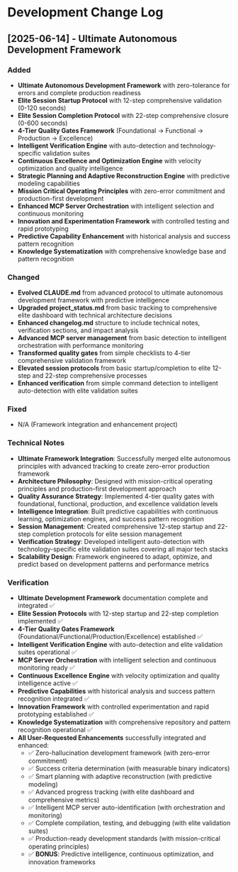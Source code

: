 # Development Change Log

## [2025-06-14] - Ultimate Autonomous Development Framework

### Added
- **Ultimate Autonomous Development Framework** with zero-tolerance for errors and complete production readiness
- **Elite Session Startup Protocol** with 12-step comprehensive validation (0-120 seconds)
- **Elite Session Completion Protocol** with 22-step comprehensive closure (0-600 seconds)
- **4-Tier Quality Gates Framework** (Foundational → Functional → Production → Excellence)
- **Intelligent Verification Engine** with auto-detection and technology-specific validation suites
- **Continuous Excellence and Optimization Engine** with velocity optimization and quality intelligence
- **Strategic Planning and Adaptive Reconstruction Engine** with predictive modeling capabilities
- **Mission Critical Operating Principles** with zero-error commitment and production-first development
- **Enhanced MCP Server Orchestration** with intelligent selection and continuous monitoring
- **Innovation and Experimentation Framework** with controlled testing and rapid prototyping
- **Predictive Capability Enhancement** with historical analysis and success pattern recognition
- **Knowledge Systematization** with comprehensive knowledge base and pattern recognition

### Changed
- **Evolved CLAUDE.md** from advanced protocol to ultimate autonomous development framework with predictive intelligence
- **Upgraded project_status.md** from basic tracking to comprehensive elite dashboard with technical architecture decisions
- **Enhanced changelog.md** structure to include technical notes, verification sections, and impact analysis
- **Advanced MCP server management** from basic detection to intelligent orchestration with performance monitoring
- **Transformed quality gates** from simple checklists to 4-tier comprehensive validation framework
- **Elevated session protocols** from basic startup/completion to elite 12-step and 22-step comprehensive processes
- **Enhanced verification** from simple command detection to intelligent auto-detection with elite validation suites

### Fixed
- N/A (Framework integration and enhancement project)

### Technical Notes
- **Ultimate Framework Integration**: Successfully merged elite autonomous principles with advanced tracking to create zero-error production framework
- **Architecture Philosophy**: Designed with mission-critical operating principles and production-first development approach
- **Quality Assurance Strategy**: Implemented 4-tier quality gates with foundational, functional, production, and excellence validation levels
- **Intelligence Integration**: Built predictive capabilities with continuous learning, optimization engines, and success pattern recognition
- **Session Management**: Created comprehensive 12-step startup and 22-step completion protocols for elite session management
- **Verification Strategy**: Developed intelligent auto-detection with technology-specific elite validation suites covering all major tech stacks
- **Scalability Design**: Framework engineered to adapt, optimize, and predict based on development patterns and performance metrics

### Verification
- **Ultimate Development Framework** documentation complete and integrated ✅
- **Elite Session Protocols** with 12-step startup and 22-step completion implemented ✅
- **4-Tier Quality Gates Framework** (Foundational/Functional/Production/Excellence) established ✅
- **Intelligent Verification Engine** with auto-detection and elite validation suites operational ✅
- **MCP Server Orchestration** with intelligent selection and continuous monitoring ready ✅
- **Continuous Excellence Engine** with velocity optimization and quality intelligence active ✅
- **Predictive Capabilities** with historical analysis and success pattern recognition integrated ✅
- **Innovation Framework** with controlled experimentation and rapid prototyping established ✅
- **Knowledge Systematization** with comprehensive repository and pattern recognition operational ✅
- **All User-Requested Enhancements** successfully integrated and enhanced:
  - ✅ Zero-hallucination development framework (with zero-error commitment)
  - ✅ Success criteria determination (with measurable binary indicators)
  - ✅ Smart planning with adaptive reconstruction (with predictive modeling)
  - ✅ Advanced progress tracking (with elite dashboard and comprehensive metrics)
  - ✅ Intelligent MCP server auto-identification (with orchestration and monitoring)
  - ✅ Complete compilation, testing, and debugging (with elite validation suites)
  - ✅ Production-ready development standards (with mission-critical operating principles)
  - ✅ **BONUS**: Predictive intelligence, continuous optimization, and innovation frameworks
